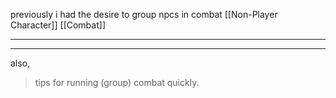 previously i had the desire to group npcs in combat
[[Non-Player Character]]
[[Combat]]

---

<!-- grouping NPCs for ease of play (minions)
    large scale: wars/double-digit followers-->

---

also, 
> tips for running (group) combat quickly.